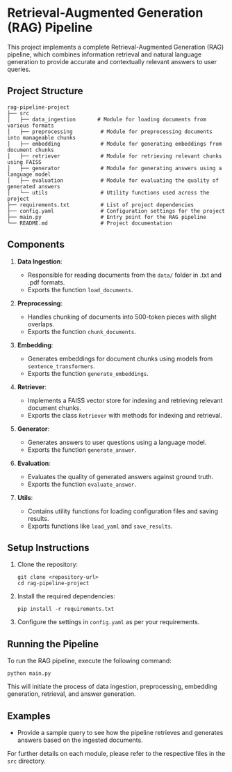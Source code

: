 # Retrieval-Augmented Generation (RAG) Pipeline

This project implements a complete Retrieval-Augmented Generation (RAG) pipeline, which combines information retrieval and natural language generation to provide accurate and contextually relevant answers to user queries.

## Project Structure

```
rag-pipeline-project
├── src
│   ├── data_ingestion       # Module for loading documents from various formats
│   ├── preprocessing         # Module for preprocessing documents into manageable chunks
│   ├── embedding             # Module for generating embeddings from document chunks
│   ├── retriever             # Module for retrieving relevant chunks using FAISS
│   ├── generator             # Module for generating answers using a language model
│   ├── evaluation            # Module for evaluating the quality of generated answers
│   └── utils                 # Utility functions used across the project
├── requirements.txt          # List of project dependencies
├── config.yaml               # Configuration settings for the project
├── main.py                   # Entry point for the RAG pipeline
└── README.md                 # Project documentation
```

## Components

1. **Data Ingestion**: 
   - Responsible for reading documents from the `data/` folder in .txt and .pdf formats.
   - Exports the function `load_documents`.

2. **Preprocessing**: 
   - Handles chunking of documents into 500-token pieces with slight overlaps.
   - Exports the function `chunk_documents`.

3. **Embedding**: 
   - Generates embeddings for document chunks using models from `sentence_transformers`.
   - Exports the function `generate_embeddings`.

4. **Retriever**: 
   - Implements a FAISS vector store for indexing and retrieving relevant document chunks.
   - Exports the class `Retriever` with methods for indexing and retrieval.

5. **Generator**: 
   - Generates answers to user questions using a language model.
   - Exports the function `generate_answer`.

6. **Evaluation**: 
   - Evaluates the quality of generated answers against ground truth.
   - Exports the function `evaluate_answer`.

7. **Utils**: 
   - Contains utility functions for loading configuration files and saving results.
   - Exports functions like `load_yaml` and `save_results`.

## Setup Instructions

1. Clone the repository:
   ```
   git clone <repository-url>
   cd rag-pipeline-project
   ```

2. Install the required dependencies:
   ```
   pip install -r requirements.txt
   ```

3. Configure the settings in `config.yaml` as per your requirements.

## Running the Pipeline

To run the RAG pipeline, execute the following command:
```
python main.py
```

This will initiate the process of data ingestion, preprocessing, embedding generation, retrieval, and answer generation.

## Examples

- Provide a sample query to see how the pipeline retrieves and generates answers based on the ingested documents.

For further details on each module, please refer to the respective files in the `src` directory.